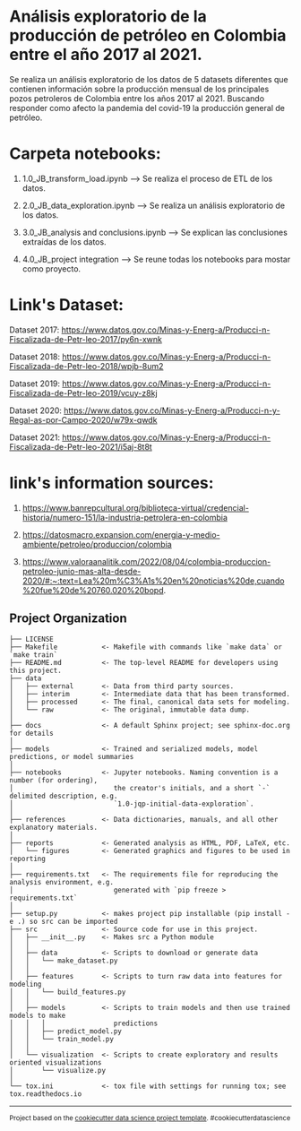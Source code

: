 Análisis exploratorio de la producción de petróleo en Colombia entre el año 2017 al 2021.
==============================

Se realiza un análisis exploratorio de los datos de 5 datasets diferentes que contienen información 
sobre la producción mensual de los principales pozos petroleros de Colombia entre los años 2017 al 2021.
Buscando responder como afecto la pandemia del covid-19 la producción general de petróleo.


Carpeta notebooks:
==============================

1. 1.0_JB_transform_load.ipynb --> Se realiza el proceso de ETL de los datos.

2. 2.0_JB_data_exploration.ipynb --> Se realiza un análisis exploratorio de los datos.

3. 3.0_JB_analysis and conclusions.ipynb --> Se explican las conclusiones extraídas de los datos.

4. 4.0_JB_project integration --> Se reune todas los notebooks para mostar como proyecto.


Link's Dataset: 
==============================

Dataset 2017: https://www.datos.gov.co/Minas-y-Energ-a/Producci-n-Fiscalizada-de-Petr-leo-2017/py6n-xwnk

Dataset 2018: https://www.datos.gov.co/Minas-y-Energ-a/Producci-n-Fiscalizada-de-Petr-leo-2018/wpjb-8um2

Dataset 2019: https://www.datos.gov.co/Minas-y-Energ-a/Producci-n-Fiscalizada-de-Petr-leo-2019/vcuy-z8kj

Dataset 2020: https://www.datos.gov.co/Minas-y-Energ-a/Producci-n-y-Regal-as-por-Campo-2020/w79x-qwdk

Dataset 2021: https://www.datos.gov.co/Minas-y-Energ-a/Producci-n-Fiscalizada-de-Petr-leo-2021/i5aj-8t8t


link's information sources:
==============================

1. https://www.banrepcultural.org/biblioteca-virtual/credencial-historia/numero-151/la-industria-petrolera-en-colombia

2. https://datosmacro.expansion.com/energia-y-medio-ambiente/petroleo/produccion/colombia

3. https://www.valoraanalitik.com/2022/08/04/colombia-produccion-petroleo-junio-mas-alta-desde-2020/#:~:text=Lea%20m%C3%A1s%20en%20noticias%20de,cuando%20fue%20de%20760.020%20bopd.


Project Organization
------------

    ├── LICENSE
    ├── Makefile           <- Makefile with commands like `make data` or `make train`
    ├── README.md          <- The top-level README for developers using this project.
    ├── data
    │   ├── external       <- Data from third party sources.
    │   ├── interim        <- Intermediate data that has been transformed.
    │   ├── processed      <- The final, canonical data sets for modeling.
    │   └── raw            <- The original, immutable data dump.
    │
    ├── docs               <- A default Sphinx project; see sphinx-doc.org for details
    │
    ├── models             <- Trained and serialized models, model predictions, or model summaries
    │
    ├── notebooks          <- Jupyter notebooks. Naming convention is a number (for ordering),
    │                         the creator's initials, and a short `-` delimited description, e.g.
    │                         `1.0-jqp-initial-data-exploration`.
    │
    ├── references         <- Data dictionaries, manuals, and all other explanatory materials.
    │
    ├── reports            <- Generated analysis as HTML, PDF, LaTeX, etc.
    │   └── figures        <- Generated graphics and figures to be used in reporting
    │
    ├── requirements.txt   <- The requirements file for reproducing the analysis environment, e.g.
    │                         generated with `pip freeze > requirements.txt`
    │
    ├── setup.py           <- makes project pip installable (pip install -e .) so src can be imported
    ├── src                <- Source code for use in this project.
    │   ├── __init__.py    <- Makes src a Python module
    │   │
    │   ├── data           <- Scripts to download or generate data
    │   │   └── make_dataset.py
    │   │
    │   ├── features       <- Scripts to turn raw data into features for modeling
    │   │   └── build_features.py
    │   │
    │   ├── models         <- Scripts to train models and then use trained models to make
    │   │   │                 predictions
    │   │   ├── predict_model.py
    │   │   └── train_model.py
    │   │
    │   └── visualization  <- Scripts to create exploratory and results oriented visualizations
    │       └── visualize.py
    │
    └── tox.ini            <- tox file with settings for running tox; see tox.readthedocs.io


--------

<p><small>Project based on the <a target="_blank" href="https://drivendata.github.io/cookiecutter-data-science/">cookiecutter data science project template</a>. #cookiecutterdatascience</small></p>
